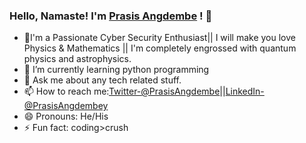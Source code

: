 ### Hello, Namaste! I'm [Prasis Angdembe](https://www.facebook.com/prasisangdembe) ! 👋




- 🔭I'm a  Passionate Cyber Security Enthusiast|| I will make you love Physics & Mathematics || I'm completely engrossed with quantum physics and astrophysics.
- 🌱 I’m currently learning python programming
- 💬 Ask me about any tech related stuff.
- 📫 How to reach me:[Twitter-@PrasisAngdembe](https://twitter.com/PrasisAngdembe)||[LinkedIn-@PrasisAngdembey](https://www.linkedin.com/in/prasis-angdembey-583a221a2)
- 😄 Pronouns: He/His
- ⚡ Fun fact: coding>crush

